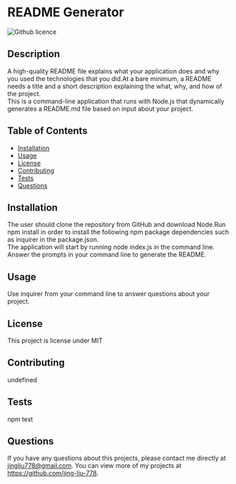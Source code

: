 # README Generator
  ![Github licence](http://img.shields.io/badge/license-MIT-blue.svg)
  
  
  ## Description 
  A high-quality README file explains what your application does and why you used the technologies that you did.At a bare minimum, a README needs a title and a short description explaining the what, why, and how of the project. <br />This is a command-line application that runs with Node.js that dynamically generates a README.md file based on input about your project. 
  
  ## Table of Contents
  * [Installation](#installation)
  * [Usage](#usage)
  * [License](#license)
  * [Contributing](#contributing)
  * [Tests](#tests)
  * [Questions](#questions)
  
  ## Installation 
  The user should clone the repository from GitHub and download Node.Run npm install in order to install the following npm package dependencies such as inquirer in the package.json.<br />The application will start by running node index.js in the command line. <br />Answer the prompts in your command line to generate the README.
  
  ## Usage 
  Use inquirer from your command line to answer questions about your project.
  
  ## License 
  This project is license under MIT
  
  ## Contributing 
  undefined
  
  ## Tests
  npm test
  
  ## Questions
  If you have any questions about this projects, please contact me directly at jingliu778@gmail.com. You can view more of my projects at https://github.com/jing-liu-778.
